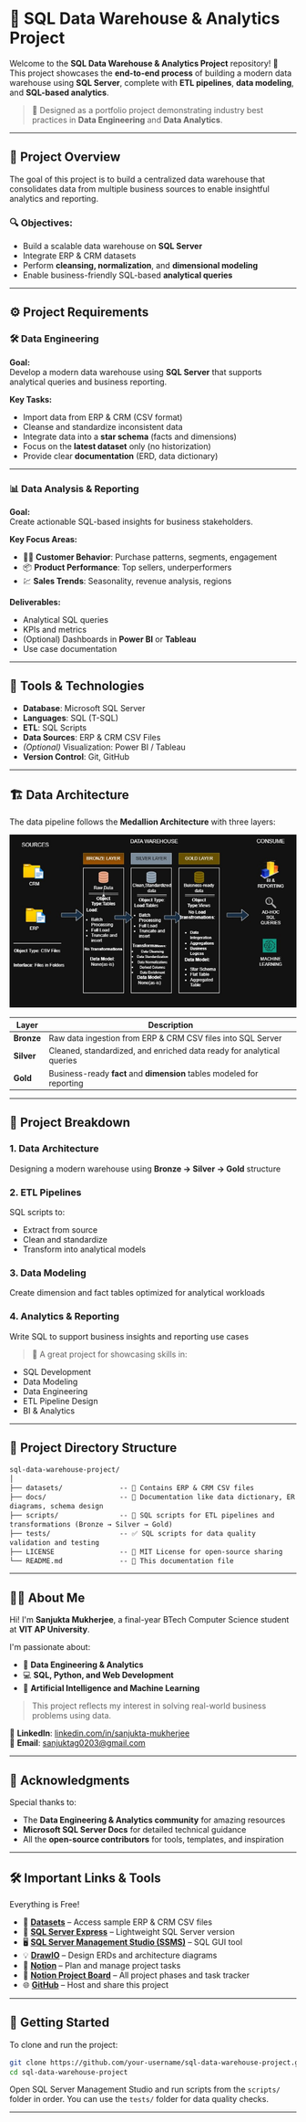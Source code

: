 
# 🏢 SQL Data Warehouse & Analytics Project

Welcome to the **SQL Data Warehouse & Analytics Project** repository! 🚀  
This project showcases the **end-to-end process** of building a modern data warehouse using **SQL Server**, complete with **ETL pipelines**, **data modeling**, and **SQL-based analytics**.

> 🎯 Designed as a portfolio project demonstrating industry best practices in **Data Engineering** and **Data Analytics**.

---

## 📌 Project Overview

The goal of this project is to build a centralized data warehouse that consolidates data from multiple business sources to enable insightful analytics and reporting.

### 🔍 Objectives:
- Build a scalable data warehouse on **SQL Server**
- Integrate ERP & CRM datasets
- Perform **cleansing, normalization**, and **dimensional modeling**
- Enable business-friendly SQL-based **analytical queries**

---

## ⚙️ Project Requirements

### 🛠️ Data Engineering

**Goal:**  
Develop a modern data warehouse using **SQL Server** that supports analytical queries and business reporting.

**Key Tasks:**
- Import data from ERP & CRM (CSV format)
- Cleanse and standardize inconsistent data
- Integrate data into a **star schema** (facts and dimensions)
- Focus on the **latest dataset** only (no historization)
- Provide clear **documentation** (ERD, data dictionary)

---

### 📊 Data Analysis & Reporting

**Goal:**  
Create actionable SQL-based insights for business stakeholders.

**Key Focus Areas:**
- 🧍‍♀️ **Customer Behavior**: Purchase patterns, segments, engagement
- 📦 **Product Performance**: Top sellers, underperformers
- 💹 **Sales Trends**: Seasonality, revenue analysis, regions

**Deliverables:**
- Analytical SQL queries
- KPIs and metrics
- (Optional) Dashboards in **Power BI** or **Tableau**
- Use case documentation

---

## 🧰 Tools & Technologies

- **Database**: Microsoft SQL Server
- **Languages**: SQL (T-SQL)
- **ETL**: SQL Scripts
- **Data Sources**: ERP & CRM CSV Files
- *(Optional)* Visualization: Power BI / Tableau
- **Version Control**: Git, GitHub

---

## 🏗️ Data Architecture

The data pipeline follows the **Medallion Architecture** with three layers:

![Data Architecture](docs/SQL_DWH_PROJECT.jpg)

| Layer        | Description                                                                 |
|--------------|-----------------------------------------------------------------------------|
| **Bronze**   | Raw data ingestion from ERP & CRM CSV files into SQL Server                |
| **Silver**   | Cleaned, standardized, and enriched data ready for analytical queries       |
| **Gold**     | Business-ready **fact** and **dimension** tables modeled for reporting      |

---

## 📖 Project Breakdown

### 1. Data Architecture
Designing a modern warehouse using **Bronze → Silver → Gold** structure

### 2. ETL Pipelines
SQL scripts to:
- Extract from source
- Clean and standardize
- Transform into analytical models

### 3. Data Modeling
Create dimension and fact tables optimized for analytical workloads

### 4. Analytics & Reporting
Write SQL to support business insights and reporting use cases

> 🔎 A great project for showcasing skills in:
- SQL Development  
- Data Modeling  
- Data Engineering  
- ETL Pipeline Design  
- BI & Analytics

---

## 📂 Project Directory Structure

```plaintext
sql-data-warehouse-project/
│
├── datasets/              -- 📂 Contains ERP & CRM CSV files
├── docs/                  -- 📄 Documentation like data dictionary, ER diagrams, schema design
├── scripts/               -- 🧾 SQL scripts for ETL pipelines and transformations (Bronze → Silver → Gold)
├── tests/                 -- ✅ SQL scripts for data quality validation and testing
├── LICENSE                -- 📜 MIT License for open-source sharing
└── README.md              -- 📘 This documentation file
```

---

## 👩‍💻 About Me

Hi! I'm **Sanjukta Mukherjee**, a final-year BTech Computer Science student at **VIT AP University**.

I'm passionate about:

- 🔧 **Data Engineering & Analytics**
- 💻 **SQL, Python, and Web Development**
- 🤖 **Artificial Intelligence and Machine Learning**

> This project reflects my interest in solving real-world business problems using data.

🔗 **LinkedIn**: [linkedin.com/in/sanjukta-mukherjee](https://www.linkedin.com/in/sanjukta-mukherjee)  
📧 **Email**: sanjuktag0203@gmail.com

---

## 🙌 Acknowledgments

Special thanks to:

- The **Data Engineering & Analytics community** for amazing resources
- **Microsoft SQL Server Docs** for detailed technical guidance
- All the **open-source contributors** for tools, templates, and inspiration

---

## 🛠️ Important Links & Tools

Everything is Free!

- 📂 **[Datasets](datasets/)** – Access sample ERP & CRM CSV files
- 🧰 **[SQL Server Express](https://www.microsoft.com/en-us/sql-server/sql-server-downloads)** – Lightweight SQL Server version
- 🖥 **[SQL Server Management Studio (SSMS)](https://learn.microsoft.com/en-us/sql/ssms/download-sql-server-management-studio-ssms?view=sql-server-ver16)** – SQL GUI tool
- 💡 **[DrawIO](https://www.drawio.com/)** – Design ERDs and architecture diagrams
- 🧠 **[Notion](https://www.notion.com/)** – Plan and manage project tasks
- 📘 **[Notion Project Board](https://thankful-pangolin-2ca.notion.site/SQL-Data-Warehouse-Project-16ed041640ef80489667cfe2f380b269?pvs=4)** – All project phases and task tracker
- 🌐 **[GitHub](https://github.com/)** – Host and share this project

---

## 🚀 Getting Started

To clone and run the project:

```bash
git clone https://github.com/your-username/sql-data-warehouse-project.git
cd sql-data-warehouse-project
```

Open SQL Server Management Studio and run scripts from the `scripts/` folder in order. You can use the `tests/` folder for data quality checks.

---
